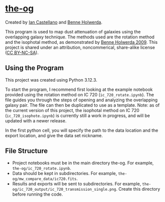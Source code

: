 # [the-og](https://github.com/castiann/the-og)
Created by [Ian Castellano](https://orcid.org/0009-0006-0104-6045) and [Benne Holwerda](https://orcid.org/0000-0002-4884-6756).

This program is used to map dust attenuation of galaxies using the overlapping galaxy technique. The methods used are the rotation method and the isophotal method, as demonstrated by [Benne Holwerda 2009](https://ui.adsabs.harvard.edu/abs/2009AJ....137.3000H/abstract). This project is shared under an attribution, noncommerical, share-alike license ([CC BY-NC-SA](https://creativecommons.org/licenses/by-nc-sa/4.0/)).

## Using the Program
This project was created using Python 3.12.3.

To start the program, I recommend first looking at the example notebook provided using the rotation method on IC 720 (`ic_720_rotate.ipynb`). The file guides you through the steps of opening and analyzing the overlapping galaxy pair. The file can then be duplicated to use as a template. Note: as of the current version of this project, the isophotal method on IC 720 (`ic_720_isophote.ipynb`) is currently still a work in progress, and will be updated with a newer release.

In the first python cell, you will specify the path to the data location and the export location, and give the data set nickname.

## File Structure
- Project notebooks must be in the main directory the-og. For example, `the-og/ic_720_rotate.ipynb`.
- Data should be kept in subdirectories. For example, `the-og/mw_compare_data/ic720.fits`.
- Results and exports will be sent to subdirectories. For example, `the-og/ic_720_output/ic_720_transmission_single.png`. Create this directory before running the code.
